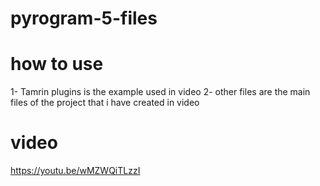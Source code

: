 # pyrogram-5-files

# how to use
1- Tamrin plugins is the example used in video 
2- other files are the main files of the project that i have created in video


# video 
https://youtu.be/wMZWQiTLzzI
